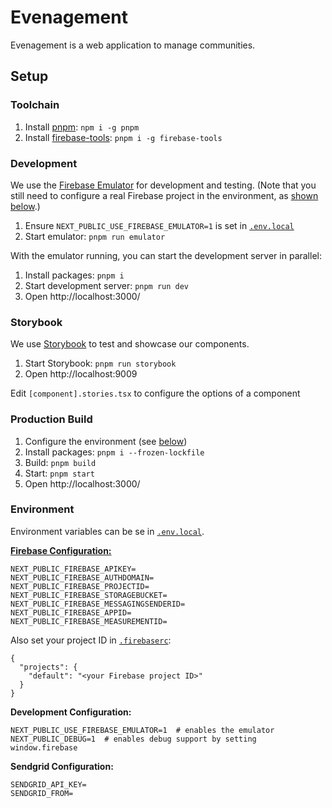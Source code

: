 # Evenagement

Evenagement is a web application to manage communities.


## Setup

### Toolchain

1. Install [pnpm](https://pnpm.js.org): `npm i -g pnpm`
2. Install [firebase-tools](https://firebase.google.com/docs/cli): `pnpm i -g firebase-tools`

### Development

We use the [Firebase Emulator](https://firebase.google.com/docs/emulator-suite) for development and testing. (Note that you still need to configure a real Firebase project in the environment, as [shown below](#environment).)

1. Ensure `NEXT_PUBLIC_USE_FIREBASE_EMULATOR=1` is set in [`.env.local`](./.env.local)
2. Start emulator: `pnpm run emulator`

With the emulator running, you can start the development server in parallel:

1. Install packages: `pnpm i`
2. Start development server: `pnpm run dev`
3. Open http://localhost:3000/

### Storybook

We use [Storybook](https://storybook.js.org) to test and showcase our components.

1. Start Storybook: `pnpm run storybook`
2. Open http://localhost:9009

Edit `[component].stories.tsx` to configure the options of a component

### Production Build

1. Configure the environment (see [below](#environment))
2. Install packages: `pnpm i --frozen-lockfile`
3. Build: `pnpm build`
4. Start: `pnpm start`
5. Open http://localhost:3000/

### Environment

Environment variables can be se in [`.env.local`](./.env.local).

[**Firebase Configuration:**](https://support.google.com/firebase/answer/7015592)

```
NEXT_PUBLIC_FIREBASE_APIKEY=
NEXT_PUBLIC_FIREBASE_AUTHDOMAIN=
NEXT_PUBLIC_FIREBASE_PROJECTID=
NEXT_PUBLIC_FIREBASE_STORAGEBUCKET=
NEXT_PUBLIC_FIREBASE_MESSAGINGSENDERID=
NEXT_PUBLIC_FIREBASE_APPID=
NEXT_PUBLIC_FIREBASE_MEASUREMENTID=
```

Also set your project ID in [`.firebaserc`](./.firebaserc):

```
{
  "projects": {
    "default": "<your Firebase project ID>"
  }
}
```

**Development Configuration:**

```
NEXT_PUBLIC_USE_FIREBASE_EMULATOR=1  # enables the emulator
NEXT_PUBLIC_DEBUG=1  # enables debug support by setting window.firebase
```

**Sendgrid Configuration:**

```
SENDGRID_API_KEY=
SENDGRID_FROM=
```
